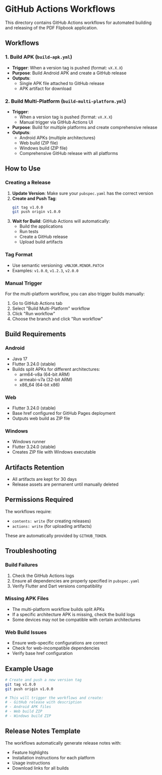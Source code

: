 # GitHub Actions Workflows

This directory contains GitHub Actions workflows for automated building and releasing of the PDF Flipbook application.

## Workflows

### 1. Build APK (`build-apk.yml`)
- **Trigger**: When a version tag is pushed (format: `vX.X.X`)
- **Purpose**: Build Android APK and create a GitHub release
- **Outputs**: 
  - Single APK file attached to GitHub release
  - APK artifact for download

### 2. Build Multi-Platform (`build-multi-platform.yml`)
- **Trigger**: 
  - When a version tag is pushed (format: `vX.X.X`)
  - Manual trigger via GitHub Actions UI
- **Purpose**: Build for multiple platforms and create comprehensive release
- **Outputs**:
  - Android APKs (multiple architectures)
  - Web build (ZIP file)
  - Windows build (ZIP file)
  - Comprehensive GitHub release with all platforms

## How to Use

### Creating a Release

1. **Update Version**: Make sure your `pubspec.yaml` has the correct version
2. **Create and Push Tag**:
   ```bash
   git tag v1.0.0
   git push origin v1.0.0
   ```
3. **Wait for Build**: GitHub Actions will automatically:
   - Build the applications
   - Run tests
   - Create a GitHub release
   - Upload build artifacts

### Tag Format
- Use semantic versioning: `vMAJOR.MINOR.PATCH`
- Examples: `v1.0.0`, `v1.2.3`, `v2.0.0`

### Manual Trigger
For the multi-platform workflow, you can also trigger builds manually:
1. Go to GitHub Actions tab
2. Select "Build Multi-Platform" workflow
3. Click "Run workflow"
4. Choose the branch and click "Run workflow"

## Build Requirements

### Android
- Java 17
- Flutter 3.24.0 (stable)
- Builds split APKs for different architectures:
  - arm64-v8a (64-bit ARM)
  - armeabi-v7a (32-bit ARM)
  - x86_64 (64-bit x86)

### Web
- Flutter 3.24.0 (stable)
- Base href configured for GitHub Pages deployment
- Outputs web build as ZIP file

### Windows
- Windows runner
- Flutter 3.24.0 (stable)
- Creates ZIP file with Windows executable

## Artifacts Retention
- All artifacts are kept for 30 days
- Release assets are permanent until manually deleted

## Permissions Required
The workflows require:
- `contents: write` (for creating releases)
- `actions: write` (for uploading artifacts)

These are automatically provided by `GITHUB_TOKEN`.

## Troubleshooting

### Build Failures
1. Check the GitHub Actions logs
2. Ensure all dependencies are properly specified in `pubspec.yaml`
3. Verify Flutter and Dart versions compatibility

### Missing APK Files
- The multi-platform workflow builds split APKs
- If a specific architecture APK is missing, check the build logs
- Some devices may not be compatible with certain architectures

### Web Build Issues
- Ensure web-specific configurations are correct
- Check for web-incompatible dependencies
- Verify base href configuration

## Example Usage

```bash
# Create and push a new version tag
git tag v1.0.0
git push origin v1.0.0

# This will trigger the workflows and create:
# - GitHub release with description
# - Android APK files
# - Web build ZIP
# - Windows build ZIP
```

## Release Notes Template
The workflows automatically generate release notes with:
- Feature highlights
- Installation instructions for each platform
- Usage instructions
- Download links for all builds
